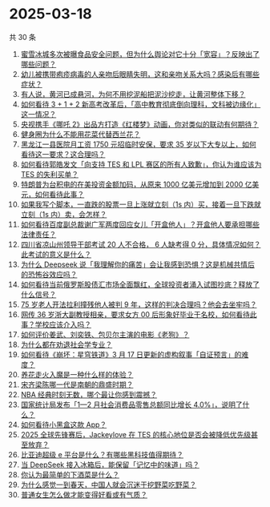 # 2025-03-18

共 30 条

<!-- BEGIN ZHIHUVIDEO -->
<!-- 最后更新时间 Tue Mar 18 2025 01:09:28 GMT+0800 (China Standard Time) -->
1. [蜜雪冰城多次被曝食品安全问题，但为什么舆论对它十分「宽容」？反映出了哪些问题？](https://www.zhihu.com/question/15177193377)
1. [幼儿被携带疱疹病毒的人亲吻后眼睛失明，这和亲吻关系大吗？感染后有哪些症状？](https://www.zhihu.com/question/15130519173)
1. [有人说，黄河已成悬河，为何不用挖泥船把泥沙挖走，让黄河整体下移？](https://www.zhihu.com/question/12718458871)
1. [如何看待 3 + 1 + 2 新高考改革后，「高中教育彻底倒向理科，文科被边缘化」这一情况？](https://www.zhihu.com/question/15180997737)
1. [央视携手《哪吒 2》出品方打造《红楼梦》动画，你对类似的联动有何期待？](https://www.zhihu.com/question/14741812503)
1. [健身圈为什么不能用花菜代替西兰花？](https://www.zhihu.com/question/14768381995)
1. [黑龙江一县医院月工资 1750 元招临时安保，要求 35 岁以下大专以上，如何看待这一要求？这合理吗？](https://www.zhihu.com/question/15177426906)
1. [如何看待郭皓发文「向支持 TES 和 LPL 赛区的所有人致歉」，你认为谁应该为 TES 的失利买单？](https://www.zhihu.com/question/15212059539)
1. [特朗普为台积电的在美投资金额加码，从原来 1000 亿美元增加到 2000 亿美元，如何看待此事？](https://www.zhihu.com/question/15186836034)
1. [如果我写个脚本，一直跌的股票一旦上涨就立刻（1s 内）买，接着一旦下跌就立刻（1s 内）卖，会怎样？](https://www.zhihu.com/question/14788005414)
1. [如何看待百度副总裁谢广军两度回应女儿「开盒他人」？开盒他人要承担哪些法律责任？](https://www.zhihu.com/question/15203312512)
1. [四川省凉山州领导干部考试 20 人不合格， 6 人缺考得 0 分，具体情况如何？此考试的意义是什么？](https://www.zhihu.com/question/15153946775)
1. [为什么 Deepseek 说「我理解你的痛苦」会让我感到恐惧？这是机械共情后的恐怖谷效应吗？](https://www.zhihu.com/question/13321480250)
1. [如何看待当前俄罗斯股债汇市场全面飘红，全球投资者涌入试图抄底？释放了什么信号？](https://www.zhihu.com/question/14910471703)
1. [75 岁老人开法拉利撞残他人被判 9 年，这样的判决合理吗？他会去坐牢吗？](https://www.zhihu.com/question/15113302596)
1. [网传 36 岁浙大副教授相亲，要求女方 00 后形象好毕业于名校，如何看待此事？学校应该介入吗？](https://www.zhihu.com/question/15195695402)
1. [如何评价姜武、刘奕铁、包贝尔主演的电影《老狗》？](https://www.zhihu.com/question/14874752775)
1. [为什么都在劝退社会学专业？](https://www.zhihu.com/question/14915930385)
1. [如何看待《崩坏：星穹铁道》3 月 17 日更新的虚构叙事「自证预言」的难度？](https://www.zhihu.com/question/1884862918866219729)
1. [养花走火入魔是一种什么样的体验？](https://www.zhihu.com/question/57358673)
1. [宋齐梁陈哪一代是南朝的鼎盛时期？](https://www.zhihu.com/question/20378471)
1. [NBA 经典时刻无数，哪个最让你感到震撼？](https://www.zhihu.com/question/430640896)
1. [国家统计局发布「1—2 月社会消费品零售总额同比增长 4.0%」，说明了什么？](https://www.zhihu.com/question/15167749602)
1. [如何看待小黑盒这款 App？](https://www.zhihu.com/question/269342720)
1. [2025 全球先锋赛后，Jackeylove 在 TES 的核心地位是否会被降低优先级甚至放弃？](https://www.zhihu.com/question/15056885943)
1. [比亚迪超级 e 平台是什么？有哪些黑科技值得期待？](https://www.zhihu.com/question/15198264325)
1. [当 DeepSeek 接入冰箱后，能保留「记忆中的味道」吗？](https://www.zhihu.com/question/14908799264)
1. [你认为最简单的下酒菜是什么？](https://www.zhihu.com/question/664680497)
1. [为什么感觉一到春天，中国人就会沉迷于挖野菜吃野菜？](https://www.zhihu.com/question/14603139271)
1. [普通女生怎么做才能变得好看或有气质？](https://www.zhihu.com/question/13965013708)
<!-- END ZHIHUVIDEO -->

